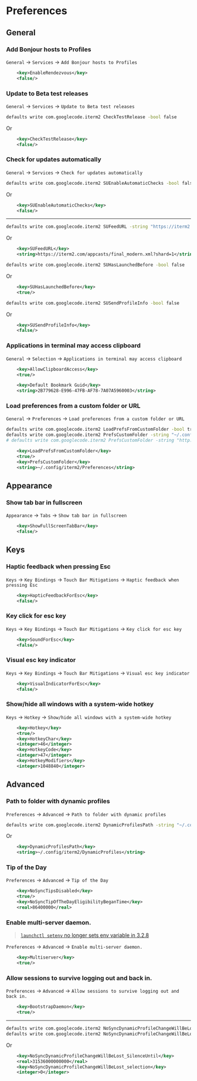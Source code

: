 # Preferences

## General

### Add Bonjour hosts to Profiles

`General` -> `Services` -> `Add Bonjour hosts to Profiles`

```xml
    <key>EnableRendezvous</key>
    <false/>
```

### Update to Beta test releases

`General` -> `Services` -> `Update to Beta test releases`

```sh
defaults write com.googlecode.iterm2 CheckTestRelease -bool false
```

Or

```xml
    <key>CheckTestRelease</key>
    <false/>
```

### Check for updates automatically

`General` -> `Services` -> `Check for updates automatically`

```sh
defaults write com.googlecode.iterm2 SUEnableAutomaticChecks -bool false
```

Or

```xml
    <key>SUEnableAutomaticChecks</key>
    <false/>
```

---

```sh
defaults write com.googlecode.iterm2 SUFeedURL -string "https://iterm2.com/appcasts/final_modern.xml"
```

Or

```xml
    <key>SUFeedURL</key>
    <string>https://iterm2.com/appcasts/final_modern.xml?shard=1</string>
```

```sh
defaults write com.googlecode.iterm2 SUHasLaunchedBefore -bool false
```

Or

```xml
    <key>SUHasLaunchedBefore</key>
    <true/>
```

```sh
defaults write com.googlecode.iterm2 SUSendProfileInfo -bool false
```

Or

```xml
    <key>SUSendProfileInfo</key>
    <false/>
```

### Applications in terminal may access clipboard

`General` -> `Selection` -> `Applications in terminal may access clipboard`

```xml
    <key>AllowClipboardAccess</key>
    <true/>
```

```xml
    <key>Default Bookmark Guid</key>
    <string>2B779628-E996-47FB-AF78-7A07A5960003</string>
```

### Load preferences from a custom folder or URL

`General` -> `Preferences` -> `Load preferences from a custom folder or URL`

```sh
defaults write com.googlecode.iterm2 LoadPrefsFromCustomFolder -bool true
defaults write com.googlecode.iterm2 PrefsCustomFolder -string "~/.config/iterm2/Preferences"
# defaults write com.googlecode.iterm2 PrefsCustomFolder -string "http://issenn.ml/iterm2-config/Library/Preferences/com.googlecode.iterm2.plist"
```

```xml
    <key>LoadPrefsFromCustomFolder</key>
    <true/>
    <key>PrefsCustomFolder</key>
    <string>~/.config/iterm2/Preferences</string>
```

## Appearance

### Show tab bar in fullscreen

`Appearance` -> `Tabs` -> `Show tab bar in fullscreen`

```xml
    <key>ShowFullScreenTabBar</key>
    <false/>
```

## Keys

### Haptic feedback when pressing Esc

`Keys` -> `Key Bindings` -> `Touch Bar Mitigations` -> `Haptic feedback when pressing Esc`

```xml
    <key>HapticFeedbackForEsc</key>
    <false/>
```

### Key click for esc key

`Keys` -> `Key Bindings` -> `Touch Bar Mitigations` -> `Key click for esc key`

```xml
    <key>SoundForEsc</key>
    <false/>
```

### Visual esc key indicator

`Keys` -> `Key Bindings` -> `Touch Bar Mitigations` -> `Visual esc key indicator`

```xml
    <key>VisualIndicatorForEsc</key>
    <false/>
```

### Show/hide all windows with a system-wide hotkey

`Keys` -> `Hotkey` -> `Show/hide all windows with a system-wide hotkey`

```xml
    <key>Hotkey</key>
    <true/>
    <key>HotkeyChar</key>
    <integer>46</integer>
    <key>HotkeyCode</key>
    <integer>47</integer>
    <key>HotkeyModifiers</key>
    <integer>1048840</integer>
```

## Advanced

### Path to folder with dynamic profiles

`Preferences` -> `Advanced` -> `Path to folder with dynamic profiles`

```sh
defaults write com.googlecode.iterm2 DynamicProfilesPath -string "~/.config/iterm2/DynamicProfiles"
```

Or

```xml
    <key>DynamicProfilesPath</key>
    <string>~/.config/iterm2/DynamicProfiles</string>
```

### Tip of the Day

`Preferences` -> `Advanced` -> `Tip of the Day`

```xml
    <key>NoSyncTipsDisabled</key>
    <true/>
    <key>NoSyncTipOfTheDayEligibilityBeganTime</key>
    <real>86400000</real>
```

### Enable multi-server daemon.

> [`launchctl setenv` no longer sets env variable in 3.2.8](https://gitlab.com/gnachman/iterm2/-/issues/7654)  

`Preferences` -> `Advanced` -> `Enable multi-server daemon.`

```xml
    <key>Multiserver</key>
    <true/>
```

### Allow sessions to survive logging out and back in.

`Preferences` -> `Advanced` -> `Allow sessions to survive logging out and back in.`

```xml
    <key>BootstrapDaemon</key>
    <true/>
```

---

```sh
defaults write com.googlecode.iterm2 NoSyncDynamicProfileChangeWillBeLost_SilenceUntil -float 31536000000000
defaults write com.googlecode.iterm2 NoSyncDynamicProfileChangeWillBeLost_selection -int 0
```

Or

```xml
    <key>NoSyncDynamicProfileChangeWillBeLost_SilenceUntil</key>
    <real>31536000000000</real>
    <key>NoSyncDynamicProfileChangeWillBeLost_selection</key>
    <integer>0</integer>
```
